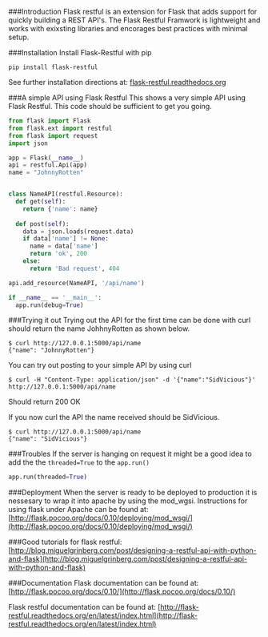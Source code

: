 ###Introduction
Flask restful is an extension for Flask that adds support for quickly building a REST API's. 
The Flask Restful Framwork is lightweight and works with exixsting libraries and encorages 
best practices with minimal setup. 

###Installation
Install Flask-Restful with pip
```
pip install flask-restful
```
See further installation directions at:
[flask-restful.readthedocs.org](http://flask-restful.readthedocs.org/en/latest/installation.html)

###A simple API using Flask Restful
This shows a very simple API using Flask Restful. This code should be sufficient to get you going.
```python
from flask import Flask
from flask.ext import restful
from flask import request
import json

app = Flask(__name__)
api = restful.Api(app)
name = "JohnnyRotten"


class NameAPI(restful.Resource):
  def get(self):
    return {'name': name}
  
  def post(self):
    data = json.loads(request.data)
    if data['name'] != None:
      name = data['name']
      return 'ok', 200
    else:
      return 'Bad request', 404

api.add_resource(NameAPI, '/api/name')

if __name__ == '__main__':
  app.run(debug=True)
```

###Trying it out
Trying out the API for the first time can be done with curl should return the name JohhnyRotten as shown below. 
```
$ curl http://127.0.0.1:5000/api/name
{"name": "JohnnyRotten"}
```

You can try out posting to your simple API by using curl
```
$ curl -H "Content-Type: application/json" -d '{"name":"SidVicious"}' http://127.0.0.1:5000/api/name
```
Should return 200 OK

If you now curl the API the name received should be SidVicious.
```
$ curl http://127.0.0.1:5000/api/name
{"name": "SidVicious"}
```

###Troubles
If the server is hanging on request it might be a good idea to add the the `threaded=True` to the `app.run()`

```python
app.run(threaded=True)
```

###Deployment
When the server is ready to be deployed to production it is nessesary to wrap it into apache by using the mod_wgsi.
Instructions for using flask under Apache can be found at:
[http://flask.pocoo.org/docs/0.10/deploying/mod_wsgi/](http://flask.pocoo.org/docs/0.10/deploying/mod_wsgi/)

###Good tutorials for flask restful:
[http://blog.miguelgrinberg.com/post/designing-a-restful-api-with-python-and-flask](http://blog.miguelgrinberg.com/post/designing-a-restful-api-with-python-and-flask)

###Documentation
Flask documentation can be found at:
[http://flask.pocoo.org/docs/0.10/](http://flask.pocoo.org/docs/0.10/)

Flask restful documentation can be found at:
[http://flask-restful.readthedocs.org/en/latest/index.html](http://flask-restful.readthedocs.org/en/latest/index.html)
